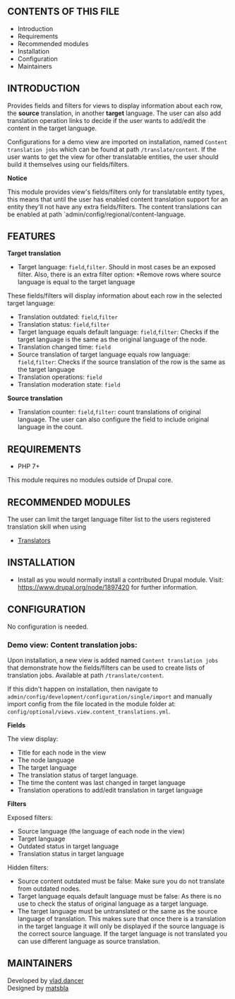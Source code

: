 CONTENTS OF THIS FILE
---------------------

 * Introduction
 * Requirements
 * Recommended modules
 * Installation
 * Configuration
 * Maintainers


INTRODUCTION
------------

Provides fields and filters for views to display information about each row, the
**source** translation, in another **target** language. The user can also add
translation operation links to decide if the user wants to add/edit the content
in the target language.

Configurations for a demo view are imported on installation, named `Content
translation jobs` which can be found at path `/translate/content`. If the user
wants to get the view for other translatable entities, the user should build it
themselves using our fields/filters.

**Notice**

This module provides view's fields/filters only for translatable
entity types, this means that until the user has enabled content translation
support for an entity they'll not have any extra fields/filters. The content
translations can be enabled at path `admin/config/regional/content-language.


FEATURES
--------

**Target translation**

 * Target language: `field`,`filter`. Should in most cases be an exposed filter.
   Also, there is an extra filter option: *Remove rows where source language is
   equal to the target language

These fields/filters will display information about each row in the selected
target language:
 * Translation outdated: `field`,`filter`
 * Translation status: `field`,`filter`
 * Target language equals default language: `field`,`filter`: Checks if the
   target language is the same as the original language of the node.
 * Translation changed time: `field`
 * Source translation of target language equals row language: `field`,`filter`:
   Checks if the source translation of the row is the same as the target
   language
 * Translation operations: `field`
 * Translation moderation state: `field`

**Source translation**

 * Translation counter: `field`,`filter`: count translations of original
   language. The user can also configure the field to include original language
   in the count.


REQUIREMENTS
------------

 * PHP 7+

This module requires no modules outside of Drupal core.


RECOMMENDED MODULES
-------------------

The user can limit the target language filter list to the users registered
translation skill when using
 * [Translators](https://www.drupal.org/project/translators)


INSTALLATION
------------

 * Install as you would normally install a contributed Drupal module. Visit:
   https://www.drupal.org/node/1897420 for further information.


CONFIGURATION
-------------

No configuration is needed.

### Demo view: Content translation jobs:
Upon installation, a new view is added named `Content translation jobs` that
demonstrate how the fields/filters can be used to create lists of translation
jobs. Available at path `/translate/content`.

If this didn't happen on installation, then navigate to
`admin/config/development/configuration/single/import` and manually import
config from the file located in the module folder at:
`config/optional/views.view.content_translations.yml`.

**Fields**

The view display:
 * Title for each node in the view
 * The node language
 * The target language
 * The translation status of target language.
 * The time the content was last changed in target language
 * Translation operations to add/edit translation in target language

**Filters**

Exposed filters:
 * Source language (the language of each node in the view)
 * Target language
 * Outdated status in target language
 * Translation status in target language

Hidden filters:
 * Source content outdated must be false: Make sure you do not translate from
   outdated nodes.
 * Target language equals default language must be false: As there is no use to
   check the status of original language as a target language.
 * The target language must be untranslated or the same as the source language
   of translation. This makes sure that once there is a translation in the
   target language it will only be displayed if the source language is the
   correct source language. If the target language is not translated you can use
   different language as source translation.


MAINTAINERS
-----------

Developed by [vlad.dancer](https://drupal.org/u/vladdancer)  
Designed by [matsbla](https://drupal.org/u/matsbla)

